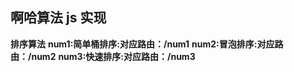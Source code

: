 ## 啊哈算法 js 实现

**排序算法**
**num1:简单桶排序:对应路由：/num1**
**num2:冒泡排序:对应路由：/num2**
**num3:快速排序:对应路由：/num3**
